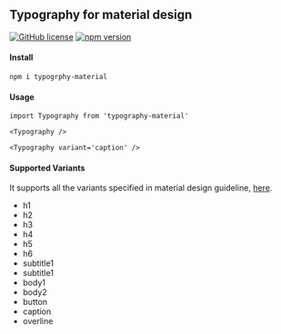 ## Typography for material design

[![GitHub license](https://img.shields.io/badge/license-MIT-blue.svg)](https://github.com/SandipNirmal/typography/blob/master/LICENSE) [![npm version](https://img.shields.io/badge/npm-v0.0.6-green.svg?style=flat)](https://www.npmjs.com/package/typography-material)

#### Install

```
npm i typogrphy-material
```

#### Usage

```
import Typography from 'typography-material'

<Typography />

<Typography variant='caption' />
```

#### Supported Variants

It supports all the variants specified in material design guideline, [here](https://material.io/design/typography/the-type-system.html#type-scale).

* h1
* h2
* h3
* h4
* h5
* h6
* subtitle1
* subtitle1
* body1
* body2
* button
* caption
* overline
